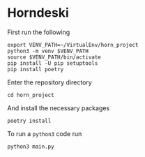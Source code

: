 # Horndeski

First run the following

    export VENV_PATH=~/VirtualEnv/horn_project
    python3 -m venv $VENV_PATH
    source $VENV_PATH/bin/activate
    pip install -U pip setuptools
    pip install poetry

Enter the repository directory

    cd horn_project

And install the necessary packages

    poetry install

To run a `python3` code run

    python3 main.py
